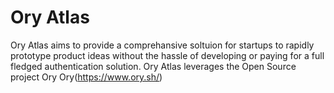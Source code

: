 # Ory Atlas
Ory Atlas aims to provide a comprehansive soltuion for startups to rapidly prototype product ideas without the hassle of developing or paying for a full fledged authentication solution.
Ory Atlas leverages the Open Source project Ory Ory(https://www.ory.sh/)
